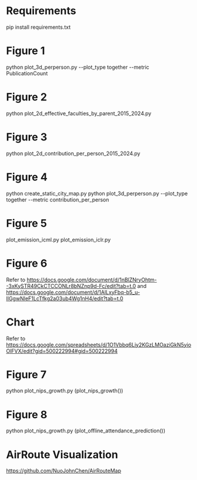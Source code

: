 # Requirements

pip install requirements.txt

# Figure 1
python plot_3d_perperson.py --plot_type together --metric PublicationCount

# Figure 2
python plot_2d_effective_faculties_by_parent_2015_2024.py

# Figure 3
python plot_2d_contribution_per_person_2015_2024.py

# Figure 4
python create_static_city_map.py
python plot_3d_perperson.py --plot_type together --metric contribution_per_person

# Figure 5
plot_emission_icml.py
plot_emission_iclr.py

# Figure 6
Refer to https://docs.google.com/document/d/1nBlZNryOhtm--3xKySTR49CkCTCCONLr8bNZnp9d-Fc/edit?tab=t.0 and https://docs.google.com/document/d/1AlLxyFbq-b5_u-lIGgwNIeF1LcTfkg2a03ub4Wg1nH4/edit?tab=t.0

# Chart
Refer to https://docs.google.com/spreadsheets/d/1O1Vbbq6Liy2KGzLMOaziGkN5yioOlFVX/edit?gid=500222994#gid=500222994

# Figure 7
python plot_nips_growth.py
(plot_nips_growth())

# Figure 8
python plot_nips_growth.py
(plot_offline_attendance_prediction())

# AirRoute Visualization
https://github.com/NuoJohnChen/AirRouteMap